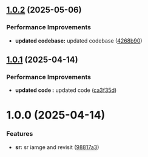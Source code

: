 ## [1.0.2](https://github.com/leocodeio-spectral/spectral-um/compare/v1.0.1...v1.0.2) (2025-05-06)


### Performance Improvements

* **updated codebase:** updated codebase ([4268b90](https://github.com/leocodeio-spectral/spectral-um/commit/4268b900d75b5dab8983c90e286eb1eabcdbfd00))

## [1.0.1](https://github.com/leocodeio-spectral/spectral-um/compare/v1.0.0...v1.0.1) (2025-04-14)


### Performance Improvements

* **updated code :** updated code ([ca3f35d](https://github.com/leocodeio-spectral/spectral-um/commit/ca3f35d49ec9c5cd039637516b7565ba27c72e48))

# 1.0.0 (2025-04-14)


### Features

* **sr:** sr iamge and revisit ([98817a3](https://github.com/leocodeio-spectral/spectral-um/commit/98817a3af9004605f2171bba8891ef2b540df5e2))
